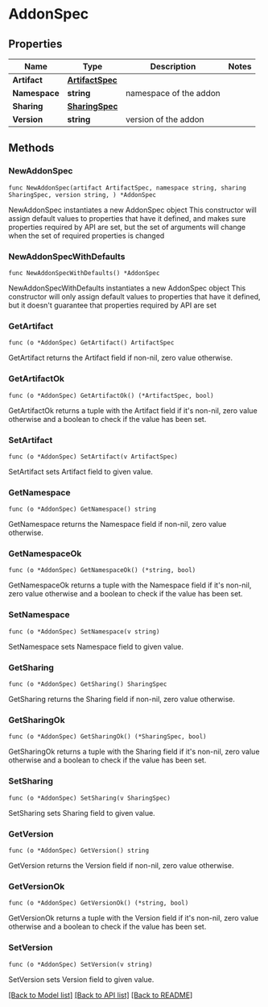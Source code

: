 # AddonSpec

## Properties

Name | Type | Description | Notes
------------ | ------------- | ------------- | -------------
**Artifact** | [**ArtifactSpec**](ArtifactSpec.md) |  | 
**Namespace** | **string** | namespace of the addon | 
**Sharing** | [**SharingSpec**](SharingSpec.md) |  | 
**Version** | **string** | version of the addon | 

## Methods

### NewAddonSpec

`func NewAddonSpec(artifact ArtifactSpec, namespace string, sharing SharingSpec, version string, ) *AddonSpec`

NewAddonSpec instantiates a new AddonSpec object
This constructor will assign default values to properties that have it defined,
and makes sure properties required by API are set, but the set of arguments
will change when the set of required properties is changed

### NewAddonSpecWithDefaults

`func NewAddonSpecWithDefaults() *AddonSpec`

NewAddonSpecWithDefaults instantiates a new AddonSpec object
This constructor will only assign default values to properties that have it defined,
but it doesn't guarantee that properties required by API are set

### GetArtifact

`func (o *AddonSpec) GetArtifact() ArtifactSpec`

GetArtifact returns the Artifact field if non-nil, zero value otherwise.

### GetArtifactOk

`func (o *AddonSpec) GetArtifactOk() (*ArtifactSpec, bool)`

GetArtifactOk returns a tuple with the Artifact field if it's non-nil, zero value otherwise
and a boolean to check if the value has been set.

### SetArtifact

`func (o *AddonSpec) SetArtifact(v ArtifactSpec)`

SetArtifact sets Artifact field to given value.


### GetNamespace

`func (o *AddonSpec) GetNamespace() string`

GetNamespace returns the Namespace field if non-nil, zero value otherwise.

### GetNamespaceOk

`func (o *AddonSpec) GetNamespaceOk() (*string, bool)`

GetNamespaceOk returns a tuple with the Namespace field if it's non-nil, zero value otherwise
and a boolean to check if the value has been set.

### SetNamespace

`func (o *AddonSpec) SetNamespace(v string)`

SetNamespace sets Namespace field to given value.


### GetSharing

`func (o *AddonSpec) GetSharing() SharingSpec`

GetSharing returns the Sharing field if non-nil, zero value otherwise.

### GetSharingOk

`func (o *AddonSpec) GetSharingOk() (*SharingSpec, bool)`

GetSharingOk returns a tuple with the Sharing field if it's non-nil, zero value otherwise
and a boolean to check if the value has been set.

### SetSharing

`func (o *AddonSpec) SetSharing(v SharingSpec)`

SetSharing sets Sharing field to given value.


### GetVersion

`func (o *AddonSpec) GetVersion() string`

GetVersion returns the Version field if non-nil, zero value otherwise.

### GetVersionOk

`func (o *AddonSpec) GetVersionOk() (*string, bool)`

GetVersionOk returns a tuple with the Version field if it's non-nil, zero value otherwise
and a boolean to check if the value has been set.

### SetVersion

`func (o *AddonSpec) SetVersion(v string)`

SetVersion sets Version field to given value.



[[Back to Model list]](../README.md#documentation-for-models) [[Back to API list]](../README.md#documentation-for-api-endpoints) [[Back to README]](../README.md)



